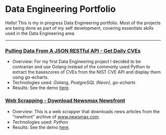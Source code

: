 # Data Engineering Portfolio

Hello! This is my in progress Data Engineering portfolio. Most of the projects are being done as part of my self development, covering essentials skills used in the Data Engineering area.

---

### [Pulling Data From A JSON RESTful API - Get Daily CVEs](https://github.com/bbjrgithub/Data_Engineering/tree/main/Portfolio/Get_Daily_CVEs)

- Overview: For my first Data Engineering project I decided to be contrarian and use Golang instead of the commonly used Python to extract the basescores of CVEs from the NIST CVE API and display them using go-echarts.
- Technologies used: *Golang, PostgreSQL (Neon), go-echarts*
- Results: See the demo [here](https://github.com/bbjrgithub/Data_Engineering/tree/main/Portfolio/Get_Daily_CVEs#demo).

### [Web Scrapping - Download Newsmax Newsfront](https://github.com/bbjrgithub/Data_Engineering/tree/main/Portfolio/Download_Newsmax_Newsfront)

- Overview: This is a web scrapper that downloads news articles from the "newfront" archive of www.newsmax.com.
- Technologies used: *Python*
- Results: See the demo [here](https://github.com/bbjrgithub/Data_Engineering/tree/main/Portfolio/Download_Newsmax_Newsfront#demo).
